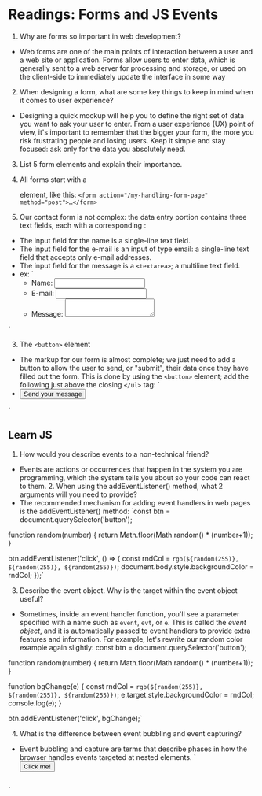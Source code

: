 # Readings: Forms and JS Events

1. Why are forms so important in web development?
* Web forms are one of the main points of interaction between a user and a web site or application. Forms allow users to enter data, which is generally sent to a web server for processing and storage, or used on the client-side to immediately update the interface in some way

2. When designing a form, what are some key things to keep in mind when it comes to user experience?
* Designing a quick mockup will help you to define the right set of data you want to ask your user to enter. From a user experience (UX) point of view, it's important to remember that the bigger your form, the more you risk frustrating people and losing users. Keep it simple and stay focused: ask only for the data you absolutely need.

3. List 5 form elements and explain their importance.

1. All forms start with a <form> element, like this: `<form action="/my-handling-form-page" method="post">…</form>`
2. Our contact form is not complex: the data entry portion contains three text fields, each with a corresponding <label>:

* The input field for the name is a single-line text field.
* The input field for the e-mail is an input of type email: a single-line text field that accepts only e-mail addresses.
* The input field for the message is a `<textarea>`; a multiline text field.
* ex: `<form action="/my-handling-form-page" method="post">
  <ul>
    <li>
      <label for="name">Name:</label>
      <input type="text" id="name" name="user_name" />
    </li>
    <li>
      <label for="mail">E-mail:</label>
      <input type="email" id="mail" name="user_email" />
    </li>
    <li>
      <label for="msg">Message:</label>
      <textarea id="msg" name="user_message"></textarea>
    </li>
  </ul>
</form>`
  
  3. The `<button>` element
  * The markup for our form is almost complete; we just need to add a button to allow the user to send, or "submit", their data once they have filled out the form. This is done by using the `<button>` element; add the following just above the closing `</ul>` tag:
  `<li class="button">
  <button type="submit">Send your message</button>
</li>`
  
  ## Learn JS
  
  1. How would you describe events to a non-technical friend?
* Events are actions or occurrences that happen in the system you are programming, which the system tells you about so your code can react to them.
  2. When using the addEventListener() method, what 2 arguments will you need to provide?
* The recommended mechanism for adding event handlers in web pages is the addEventListener() method:
  `const btn = document.querySelector('button');

function random(number) {
  return Math.floor(Math.random() * (number+1));
}

btn.addEventListener('click', () => {
  const rndCol = `rgb(${random(255)}, ${random(255)}, ${random(255)})`;
  document.body.style.backgroundColor = rndCol;
});`

  3. Describe the event object. Why is the target within the event object useful?
* Sometimes, inside an event handler function, you'll see a parameter specified with a name such as `event`, `evt`, or `e`. This is called the *event object*, and it is automatically passed to event handlers to provide extra features and information. For example, let's rewrite our random color example again slightly:
  const btn = document.querySelector('button');

function random(number) {
  return Math.floor(Math.random() * (number+1));
}

function bgChange(e) {
  const rndCol = `rgb(${random(255)}, ${random(255)}, ${random(255)})`;
  e.target.style.backgroundColor = rndCol;
  console.log(e);
}

btn.addEventListener('click', bgChange);`

  4. What is the difference between event bubbling and event capturing?
 * Event bubbling and capture are terms that describe phases in how the browser handles events targeted at nested elements.
  `<div id="container">
  <button>Click me!</button>
</div>
<pre id="output"></pre>`

  
  

  
